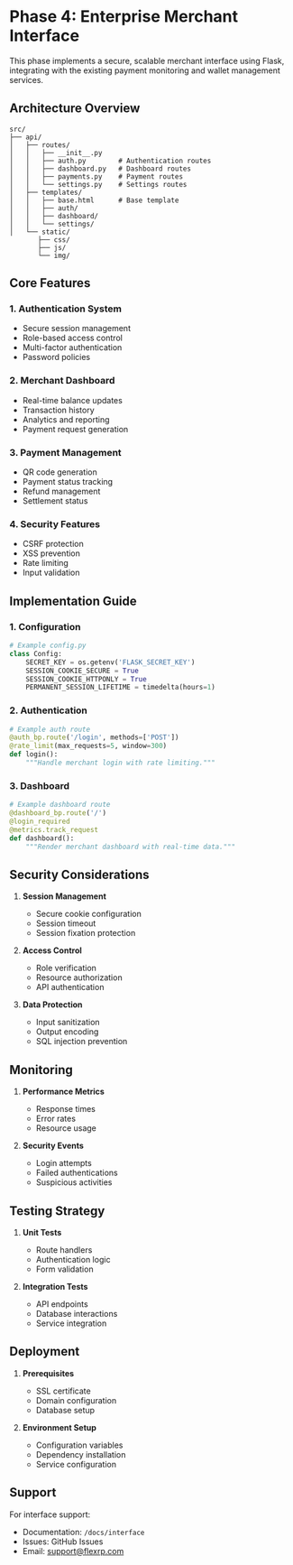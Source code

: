 # Phase 4: Enterprise Merchant Interface

This phase implements a secure, scalable merchant interface using Flask, integrating with the existing payment monitoring and wallet management services.

## Architecture Overview

```
src/
├── api/
│   ├── routes/
│   │   ├── __init__.py
│   │   ├── auth.py        # Authentication routes
│   │   ├── dashboard.py   # Dashboard routes
│   │   ├── payments.py    # Payment routes
│   │   └── settings.py    # Settings routes
│   ├── templates/
│   │   ├── base.html      # Base template
│   │   ├── auth/
│   │   ├── dashboard/
│   │   └── settings/
│   └── static/
       ├── css/
       ├── js/
       └── img/
```

## Core Features

### 1. Authentication System
- Secure session management
- Role-based access control
- Multi-factor authentication
- Password policies

### 2. Merchant Dashboard
- Real-time balance updates
- Transaction history
- Analytics and reporting
- Payment request generation

### 3. Payment Management
- QR code generation
- Payment status tracking
- Refund management
- Settlement status

### 4. Security Features
- CSRF protection
- XSS prevention
- Rate limiting
- Input validation

## Implementation Guide

### 1. Configuration
```python
# Example config.py
class Config:
    SECRET_KEY = os.getenv('FLASK_SECRET_KEY')
    SESSION_COOKIE_SECURE = True
    SESSION_COOKIE_HTTPONLY = True
    PERMANENT_SESSION_LIFETIME = timedelta(hours=1)
```

### 2. Authentication
```python
# Example auth route
@auth_bp.route('/login', methods=['POST'])
@rate_limit(max_requests=5, window=300)
def login():
    """Handle merchant login with rate limiting."""
```

### 3. Dashboard
```python
# Example dashboard route
@dashboard_bp.route('/')
@login_required
@metrics.track_request
def dashboard():
    """Render merchant dashboard with real-time data."""
```

## Security Considerations

1. **Session Management**
   - Secure cookie configuration
   - Session timeout
   - Session fixation protection

2. **Access Control**
   - Role verification
   - Resource authorization
   - API authentication

3. **Data Protection**
   - Input sanitization
   - Output encoding
   - SQL injection prevention

## Monitoring

1. **Performance Metrics**
   - Response times
   - Error rates
   - Resource usage

2. **Security Events**
   - Login attempts
   - Failed authentications
   - Suspicious activities

## Testing Strategy

1. **Unit Tests**
   - Route handlers
   - Authentication logic
   - Form validation

2. **Integration Tests**
   - API endpoints
   - Database interactions
   - Service integration

## Deployment

1. **Prerequisites**
   - SSL certificate
   - Domain configuration
   - Database setup

2. **Environment Setup**
   - Configuration variables
   - Dependency installation
   - Service configuration

## Support

For interface support:
- Documentation: `/docs/interface`
- Issues: GitHub Issues
- Email: support@flexrp.com
